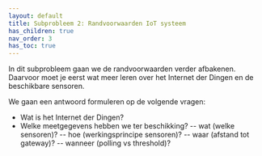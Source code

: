 ```yaml
---
layout: default
title: Subprobleem 2: Randvoorwaarden IoT systeem
has_children: true
nav_order: 3
has_toc: true
---
```


In dit subprobleem gaan we de randvoorwaarden verder afbakenen. 
Daarvoor moet je eerst wat meer leren over het Internet der Dingen en de beschikbare sensoren.

We gaan een antwoord formuleren op de volgende vragen:
- Wat is het Internet der Dingen? 
- Welke meetgegevens hebben we ter beschikking?
-- wat (welke sensoren)? 
-- hoe (werkingsprincipe sensoren)?
-- waar (afstand tot gateway)? 
-- wanneer (polling vs threshold)?
